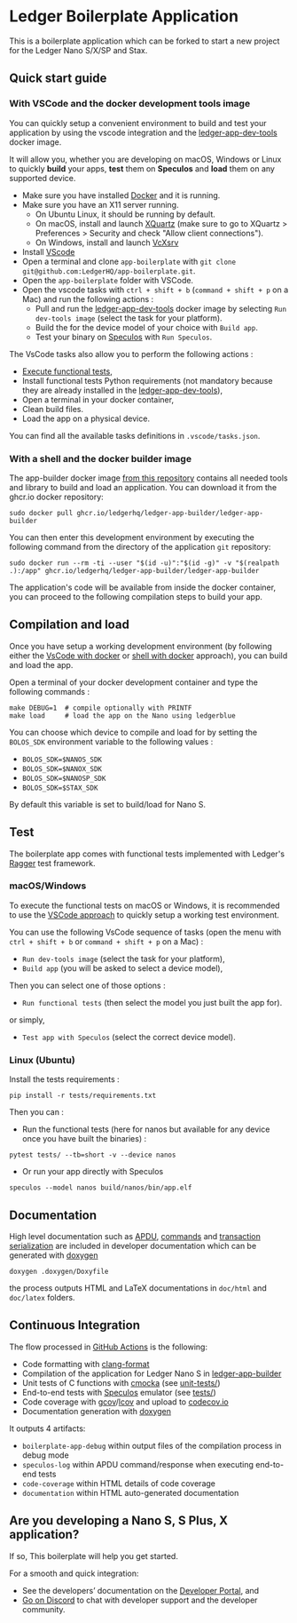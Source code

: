 # Ledger Boilerplate Application

This is a boilerplate application which can be forked to start a new project for the Ledger Nano S/X/SP and Stax.

## Quick start guide

### With VSCode and the docker development tools image

You can quickly setup a convenient environment to build and test your application by using the vscode integration and the [ledger-app-dev-tools]() docker image.

It will allow you, whether you are developing on macOS, Windows or Linux to quickly **build** your apps, **test** them on **Speculos** and **load** them on any supported device.

* Make sure you have installed [Docker](https://www.docker.com/products/docker-desktop/) and it is running.
* Make sure you have an X11 server running.
    * On Ubuntu Linux, it should be running by default.
    * On macOS, install and launch [XQuartz](https://www.xquartz.org/) (make sure to go to XQuartz > Preferences > Security and check "Allow client connections").
    * On Windows, install and launch [VcXsrv](https://sourceforge.net/projects/vcxsrv/)
* Install [VScode](https://code.visualstudio.com/download)
* Open a terminal and clone `app-boilerplate` with `git clone git@github.com:LedgerHQ/app-boilerplate.git`.
* Open the `app-boilerplate` folder with VSCode.
* Open the vscode tasks with  `ctrl + shift + b` (`command + shift + p` on a Mac) and run the following actions :
    * Pull and run the [ledger-app-dev-tools]() docker image by selecting `Run dev-tools image` (select the task for your platform).
    * Build the for the device model of your choice with `Build app`.
    * Test your binary on [Speculos](https://github.com/LedgerHQ/speculos) with `Run Speculos`.

The VsCode tasks also allow you to perform the following actions :

* [Execute functional tests](#test),
* Install functional tests Python requirements (not mandatory because they are already installed in the [ledger-app-dev-tools]()),
* Open a terminal in your docker container,
* Clean build files.
* Load the app on a physical device.

You can find all the available tasks definitions in `.vscode/tasks.json`.

### With a shell and the docker builder image

The app-builder docker image [from this repository](https://github.com/LedgerHQ/ledger-app-builder) contains all needed tools and library to build and load an application.
You can download it from the ghcr.io docker repository:

```shell
sudo docker pull ghcr.io/ledgerhq/ledger-app-builder/ledger-app-builder
```

You can then enter this development environment by executing the following command from the directory of the application `git` repository:

```shell
sudo docker run --rm -ti --user "$(id -u)":"$(id -g)" -v "$(realpath .):/app" ghcr.io/ledgerhq/ledger-app-builder/ledger-app-builder
```

The application's code will be available from inside the docker container, you can proceed to the following compilation steps to build your app.

## Compilation and load

Once you have setup a working development environment (by following either the [VsCode with docker](#with-vscode-and-the-docker-development-tools-image) or [shell with docker](#with-a-shell-and-the-docker-builder-image) approach), you can build and load the app.

Open a terminal of your docker development container and type the following commands :

```shell
make DEBUG=1  # compile optionally with PRINTF
make load     # load the app on the Nano using ledgerblue
```

You can choose which device to compile and load for by setting the `BOLOS_SDK` environment variable to the following values :

* `BOLOS_SDK=$NANOS_SDK`
* `BOLOS_SDK=$NANOX_SDK`
* `BOLOS_SDK=$NANOSP_SDK`
* `BOLOS_SDK=$STAX_SDK`

By default this variable is set to build/load for Nano S.

## Test

The boilerplate app comes with functional tests implemented with Ledger's [Ragger](https://github.com/LedgerHQ/ragger) test framework.

### macOS/Windows

To execute the functional tests on macOS or Windows, it is recommended to use the [VSCode approach](#with-vscode-and-the-docker-development-tools-image) to quickly setup a working test environment.

You can use the following VsCode sequence of tasks (open the menu with `ctrl + shift + b` or `command + shift + p` on a Mac) :

* `Run dev-tools image` (select the task for your platform),
* `Build app` (you will be asked to select a device model),

Then you can select one of those options :

* `Run functional tests` (then select the model you just built the app for).

or simply,

* `Test app with Speculos` (select the correct device model).

### Linux (Ubuntu)

Install the tests requirements :

```shell
pip install -r tests/requirements.txt 
```

Then you can :

* Run the functional tests (here for nanos but available for any device once you have built the binaries) :

```shell
pytest tests/ --tb=short -v --device nanos
```

* Or run your app directly with Speculos

```shell
speculos --model nanos build/nanos/bin/app.elf
```

## Documentation

High level documentation such as [APDU](doc/APDU.md), [commands](doc/COMMANDS.md) and [transaction serialization](doc/TRANSACTION.md) are included in developer documentation which can be generated with [doxygen](https://www.doxygen.nl)

```shell
doxygen .doxygen/Doxyfile
```

the process outputs HTML and LaTeX documentations in `doc/html` and `doc/latex` folders.

## Continuous Integration

The flow processed in [GitHub Actions](https://github.com/features/actions) is the following:

- Code formatting with [clang-format](http://clang.llvm.org/docs/ClangFormat.html)
- Compilation of the application for Ledger Nano S in [ledger-app-builder](https://github.com/LedgerHQ/ledger-app-builder)
- Unit tests of C functions with [cmocka](https://cmocka.org/) (see [unit-tests/](unit-tests/))
- End-to-end tests with [Speculos](https://github.com/LedgerHQ/speculos) emulator (see [tests/](tests/))
- Code coverage with [gcov](https://gcc.gnu.org/onlinedocs/gcc/Gcov.html)/[lcov](http://ltp.sourceforge.net/coverage/lcov.php) and upload to [codecov.io](https://about.codecov.io)
- Documentation generation with [doxygen](https://www.doxygen.nl)

It outputs 4 artifacts:

- `boilerplate-app-debug` within output files of the compilation process in debug mode
- `speculos-log` within APDU command/response when executing end-to-end tests
- `code-coverage` within HTML details of code coverage
- `documentation` within HTML auto-generated documentation

## Are you developing a Nano S, S Plus, X application?

If so, This boilerplate will help you get started.

For a smooth and quick integration:

- See the developers’ documentation on the [Developer Portal](https://developers.ledger.com/), and
- [Go on Discord](https://developers.ledger.com/discord-pro/) to chat with developer support and the developer community.
